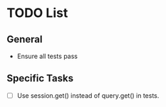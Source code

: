 # TODO List

## General
- Ensure all tests pass

## Specific Tasks
- [ ] Use session.get() instead of query.get() in tests.
